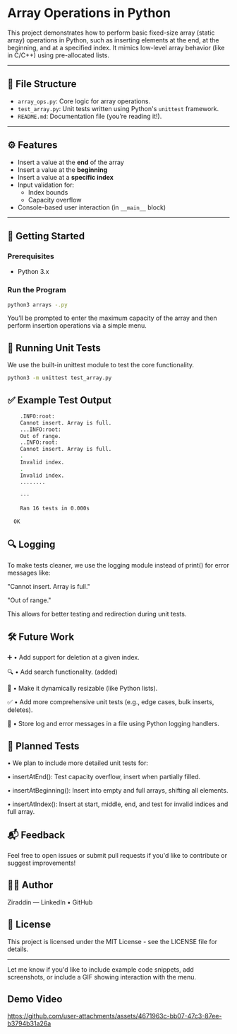 # Array Operations in Python

This project demonstrates how to perform basic fixed-size array (static array) operations in Python, such as inserting elements at the end, at the beginning, and at a specified index. It mimics low-level array behavior (like in C/C++) using pre-allocated lists.

---

## 📁 File Structure

- `array_ops.py`: Core logic for array operations.
- `test_array.py`: Unit tests written using Python's `unittest` framework.
- `README.md`: Documentation file (you’re reading it!).

---

## ⚙️ Features

- Insert a value at the **end** of the array
- Insert a value at the **beginning**
- Insert a value at a **specific index**
- Input validation for:
  - Index bounds
  - Capacity overflow
- Console-based user interaction (in `__main__` block)

---

## 🚀 Getting Started

### Prerequisites

- Python 3.x

### Run the Program

```bash
python3 arrays -.py
```

You’ll be prompted to enter the maximum capacity of the array and then perform insertion operations via a simple menu.

## 🧪 Running Unit Tests

We use the built-in unittest module to test the core functionality.

```bash
python3 -m unittest test_array.py
```

## ✅ Example Test Output
```bash
    .INFO:root:
    Cannot insert. Array is full.
    ...INFO:root:
    Out of range.
    ..INFO:root:
    Cannot insert. Array is full.
    .
    Invalid index.
    .
    Invalid index.
    ........
    
    ---
    
    Ran 16 tests in 0.000s
  
  OK
```

## 🔍 Logging

To make tests cleaner, we use the logging module instead of print() for error messages like:

"Cannot insert. Array is full."

"Out of range."

This allows for better testing and redirection during unit tests.


## 🛠️ Future Work
 ➕ • Add support for deletion at a given index.

 🔍 • Add search functionality. (added)

 🧮 • Make it dynamically resizable (like Python lists).

 ✅ • Add more comprehensive unit tests (e.g., edge cases, bulk inserts, deletes).

 🧾 • Store log and error messages in a file using Python logging handlers.

## 🧪 Planned Tests

• We plan to include more detailed unit tests for:

• insertAtEnd(): Test capacity overflow, insert when partially filled.

• insertAtBeginning(): Insert into empty and full arrays, shifting all elements.

• insertAtIndex(): Insert at start, middle, end, and test for invalid indices and full array.


## 📬 Feedback

Feel free to open issues or submit pull requests if you'd like to contribute or suggest improvements!

## 🧑‍💻 Author

Ziraddin — LinkedIn • GitHub

## 📜 License

This project is licensed under the MIT License - see the LICENSE file for details.

---

Let me know if you'd like to include example code snippets, add screenshots, or include a GIF showing interaction with the menu.


## Demo Video
https://github.com/user-attachments/assets/4671963c-bb07-47c3-87ee-b3794b31a26a

